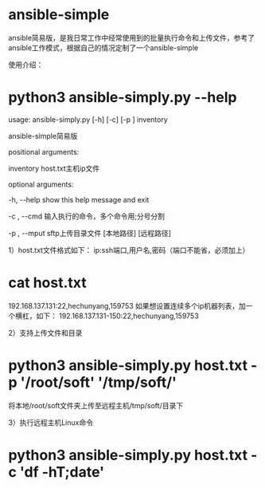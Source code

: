 # ansible-simple
ansible简易版，是我日常工作中经常使用到的批量执行命令和上传文件，参考了ansible工作模式，根据自己的情况定制了一个ansible-simple

使用介绍：
# python3 ansible-simply.py --help
usage: ansible-simply.py [-h] [-c] [-p ] inventory

ansible-simple简易版

positional arguments:

  inventory       host.txt主机ip文件

optional arguments:

  -h, --help      show this help message and exit
  
  -c , --cmd      输入执行的命令，多个命令用;分号分割
  
  -p  , --mput    sftp上传目录文件 [本地路径] [远程路径]
  
  
1）host.txt文件格式如下：
ip:ssh端口,用户名,密码（端口不能省，必须加上）
# cat host.txt
192.168.137.131:22,hechunyang,159753
如果想设置连续多个ip机器列表，加一个横杠，如下：
192.168.137.131-150:22,hechunyang,159753

2）支持上传文件和目录
# python3 ansible-simply.py host.txt -p '/root/soft' '/tmp/soft/'
将本地/root/soft文件夹上传至远程主机/tmp/soft/目录下

3）执行远程主机Linux命令
# python3 ansible-simply.py host.txt -c 'df -hT;date'


